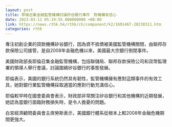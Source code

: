 ```yaml
---
layout: post
title: 耶倫召集金融監管機構討論矽谷銀行事件　對機構有信心
date: 2023-03-11 05:19:55.000000000 +08:00
link: https://news.rthk.hk/rthk/ch/component/k2/1691467-20230311.htm
categories: rthk
---
```


專注初創企業的貸款機構矽谷銀行，因為資不抵債被美國監管機構關閉，由聯邦存款保險公司接管，是自2008年金融危機以來，美國最大宗銀行倒閉事件。

美國財政部長耶倫召集金融監管機構，包括聯儲局、聯邦存款保險公司和貨幣監理署的領導人舉行會議，討論圍繞矽谷銀行的事態發展。

耶倫表示，美國的銀行系統仍然具有韌性，監管機構擁有應對這類事件的有效工具，她對銀行業監管機構採取適當的應對行動充滿信心。

耶倫較早時在國會委員會表示，財政部非常關注矽谷銀行和其他機構的近期發展，她認為當銀行面臨財務損失時，是令人擔憂的問題。

白宮經濟顧問委員會主席勞斯表示，美國銀行體系從根本上較2008年金融危機期間更強大。
